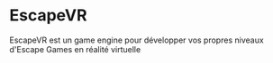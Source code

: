 # EscapeVR
EscapeVR est un game engine pour développer vos propres niveaux d'Escape Games en réalité virtuelle
